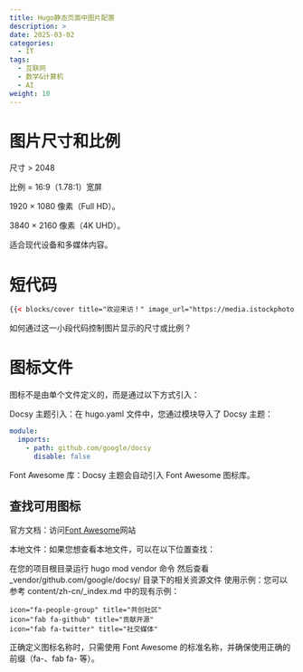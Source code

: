 ```yaml
---
title: Hugo静态页面中图片配置
description: >
date: 2025-03-02
categories:
  - IT
tags:
  - 互联网
  - 数学&计算机
  - AI
weight: 10
---
```


# 图片尺寸和比例

尺寸 > 2048

比例 = 16:9（1.78:1）宽屏

1920 × 1080 像素（Full HD）。

3840 × 2160 像素（4K UHD）。

适合现代设备和多媒体内容。


# 短代码

```html
{{< blocks/cover title="欢迎来访！" image_url="https://media.istockphoto.com/id/1092610838/de/foto/sie-liebt-fürsorge-für-die-hühner.jpg?s=2048x2048&w=is&k=20&c=s1fbpMqiVJCcRZkdA1ZRtNPNweJiUQ_TZD3CjoopQ6c=" image_anchor="top" height="full" />}}
```

如何通过这一小段代码控制图片显示的尺寸或比例？




# 图标文件

图标不是由单个文件定义的，而是通过以下方式引入：

Docsy 主题引入：在 hugo.yaml 文件中，您通过模块导入了 Docsy 主题：
```yaml
module:
  imports:
    - path: github.com/google/docsy
      disable: false
```

Font Awesome 库：Docsy 主题会自动引入 Font Awesome 图标库。

## 查找可用图标

官方文档：访问[Font Awesome](https://fontawesome.com/icons/)网站

本地文件：如果您想查看本地文件，可以在以下位置查找：

在您的项目根目录运行 hugo mod vendor 命令
然后查看 _vendor/github.com/google/docsy/ 目录下的相关资源文件
使用示例：您可以参考 content/zh-cn/_index.md 中的现有示例：

```text
icon="fa-people-group" title="共创社区" 
icon="fab fa-github" title="贡献开源" 
icon="fab fa-twitter" title="社交媒体" 
```

正确定义图标名称时，只需使用 Font Awesome 的标准名称，并确保使用正确的前缀（fa-、fab fa- 等）。